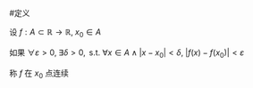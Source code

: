 #定义

设 $f:A\subset \mathbb{R}\to \mathbb{R},\; x_{0}\in A$

如果 $\forall \varepsilon>0,\; \exists\delta>0,\text{ s.t. } \forall x \in A \wedge |x-x_{0}|<\delta,\; |f(x)-f(x_{0})|<\varepsilon$

称 $f$ 在 $x_{0}$ 点连续